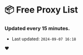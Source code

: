 # :package: Free Proxy List
### Updated every 15 minutes.

- Last updated: `2024-09-07 16:18`

:heart:
